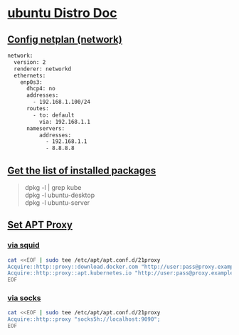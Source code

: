 # [ubuntu Distro Doc](#ubuntu-distro-doc)

## [Config netplan (network)](#config-netplan-network)

```bash
network:
  version: 2
  renderer: networkd
  ethernets:
	enp0s3:
	  dhcp4: no
	  addresses:
	    - 192.168.1.100/24
	  routes:
	    - to: default
	      via: 192.168.1.1
	  nameservers:
		  addresses:
		    - 192.168.1.1
		    - 8.8.8.8
```

## [Get the list of installed packages](#get-the-list-of-installed-packages)

> dpkg -l | grep kube  
> dpkg -l ubuntu-desktop  
> dpkg -l ubuntu-server

## [Set APT Proxy](#set-apt-proxy)

### [via squid](#via-squid)

```bash
cat <<EOF | sudo tee /etc/apt/apt.conf.d/21proxy
Acquire::http::proxy::download.docker.com "http://user:pass@proxy.example.com:3128/";
Acquire::http::proxy::apt.kubernetes.io "http://user:pass@proxy.example.com:3128/";
EOF
```

### [via socks](#via-socks)

```bash
cat <<EOF | sudo tee /etc/apt/apt.conf.d/21proxy
Acquire::http::proxy "socks5h://localhost:9090";
EOF
```
